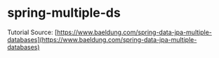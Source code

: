 # spring-multiple-ds

Tutorial Source: [https://www.baeldung.com/spring-data-jpa-multiple-databases](https://www.baeldung.com/spring-data-jpa-multiple-databases)

